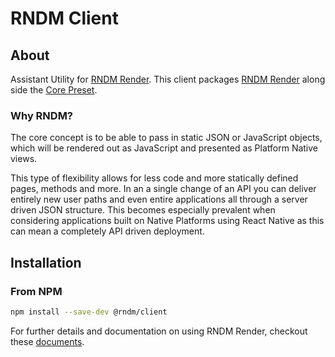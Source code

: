 # RNDM Client

## About

Assistant Utility for [RNDM Render](https://github.com/rndm-com/rndm-render). This client packages [RNDM Render](https://github.com/rndm-com/rndm-render) along side the [Core Preset](https://github.com/rndm-com/rndm-render-preset-core).

### Why RNDM?

The core concept is to be able to pass in static JSON or JavaScript objects, which will be rendered out as JavaScript and presented as Platform Native views.

This type of flexibility allows for less code and more statically defined pages, methods and more. In an a single change of an API you can deliver entirely new user paths and even entire applications all through a server driven JSON structure. This becomes especially prevalent when considering applications built on Native Platforms using React Native as this can mean a completely API driven deployment.

## Installation

### From NPM

```sh
npm install --save-dev @rndm/client
```

For further details and documentation on using RNDM Render, checkout these [documents](https://github.com/rndm-com/rndm-render).
